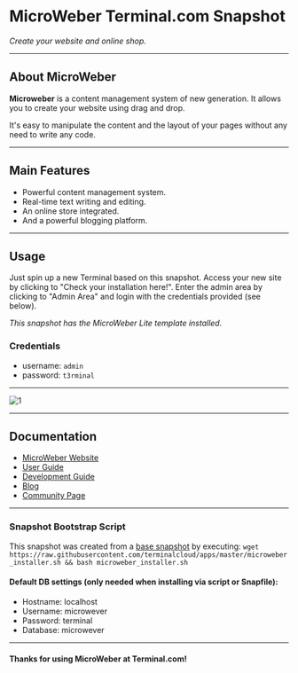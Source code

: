 # **MicroWeber** Terminal.com Snapshot

*Create your website and online shop.*

---

## About MicroWeber

**Microweber** is a content management system of new generation. It allows you to create your website using drag and drop.

It's easy to manipulate the content and the layout of your pages without any need to write any code.

---

## Main Features

- Powerful content management system.
- Real-time text writing and editing.
- An online store integrated.
- And a powerful blogging platform.

---

## Usage

Just spin up a new Terminal based on this snapshot. Access your new site by clicking to "Check your installation here!". Enter the admin area by clicking to "Admin Area" and login with the credentials provided (see below).

*This snapshot has the MicroWeber Lite template installed.*

### Credentials

- username: `admin`
- password: `t3rminal`

---

![1](https://microweber.com/userfiles/templates/microweber/static/features/text/Live_Edit_Post.jpg)

---

## Documentation

- [MicroWeber Website](https://microweber.com)
- [User Guide](https://microweber.com/user-guide)
- [Development Guide](http://microweber.com/docs/developer-guide/index)
- [Blog](https://microweber.com/blog)
- [Community Page](https://microweber.com/community)

---

### Snapshot Bootstrap Script

This snapshot was created from a [base snapshot](https://www.terminal.com/tiny/FzpHiTXG1K) by executing:
`wget https://raw.githubusercontent.com/terminalcloud/apps/master/microweber_installer.sh && bash microweber_installer.sh`


#### Default DB settings (only needed when installing via script or Snapfile):
- Hostname: localhost
- Username: microwever
- Password: terminal
- Database: microwever

---

#### Thanks for using MicroWeber at Terminal.com!
